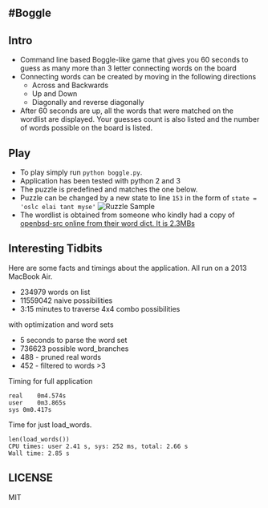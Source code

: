 #Boggle
---

Intro
---
- Command line based Boggle-like game that gives you 60 seconds to guess as many more than 3 letter connecting words on the board
- Connecting words can be created by moving in the following directions
  - Across and Backwards
  - Up and Down
  - Diagonally and reverse diagonally
- After 60 seconds are up, all the words that were matched on the wordlist are displayed. Your guesses count is also listed and the number of words possible on the board is listed.

Play
---
- To play simply run `python boggle.py`.
- Application has been tested with python 2 and 3
- The puzzle is predefined and matches the one below.
- Puzzle can be changed by a new state to line `153` in the form of `state = 'oslc elai tant myse'`
![Ruzzle Sample](http://stanzheng.com/images/screen240x240.jpeg)
- The wordlist is obtained from someone who kindly had a copy of [openbsd-src online from their word dict. It is 2.3MBs ](https://github.com/bluerise/openbsd-src/blob/master/share/dict/web2)

Interesting Tidbits
---
Here are some facts and timings about the application. All run on a 2013 MacBook Air.

- 234979 words on list
- 11559042 naive possibilities
- 3:15 minutes to traverse 4x4 combo possibilities

with optimization and word sets
- 5 seconds to parse the word set
- 736623 possible word_branches
- 488 - pruned real words
- 452 - filtered to words >3

Timing for full application
```
real	0m4.574s
user	0m3.865s
sys	0m0.417s
```

Time for just load_words.
```
len(load_words())
CPU times: user 2.41 s, sys: 252 ms, total: 2.66 s
Wall time: 2.85 s
```

LICENSE
---
MIT

